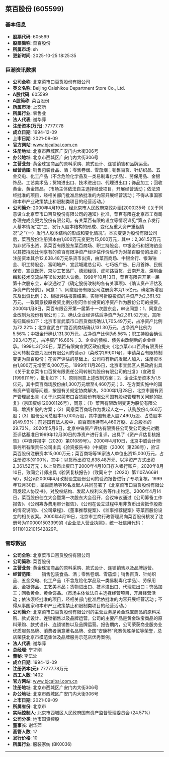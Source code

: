 ## 菜百股份 (605599)

### 基本信息

- **股票代码**: 605599
- **股票简称**: 菜百股份
- **所属市场**: sh
- **更新时间**: 2025-10-25 18:25:35

### 巨潮资讯数据

- **公司全称**: 北京菜市口百货股份有限公司
- **英文名称**: Beijing Caishikou Department Store Co., Ltd.
- **A股代码**: 605599
- **A股简称**: 菜百股份
- **所属市场**: 上交所
- **所属行业**: 零售业
- **法人代表**: 谢华萍
- **注册资本(万元)**: 77777.78
- **成立日期**: 1994-12-09
- **上市日期**: 2021-09-09
- **官方网站**: www.bjcaibai.com.cn
- **注册地址**: 北京市西城区广安门内大街306号
- **办公地址**: 北京市西城区广安门内大街306号
- **主营业务**: 黄金珠宝商品的原料采购、款式设计、连锁销售和品牌运营。
- **经营范围**: 销售包装食品、酒；零售卷烟、雪茄烟；销售百货、针纺织品、五金交电、化工产品（不含危险化学品及一类易制毒化学品）、劳保用品、金银饰品、工艺美术品；货物进出口、技术进出口、代理进出口；饰品加工；回收黄金、黄金饰品。（市场主体依法自主选择经营项目，开展经营活动；依法须经批准的项目，经相关部门批准后依批准的内容开展经营活动；不得从事国家和本市产业政策禁止和限制类项目的经营活动。）
- **公司简介**: 2000年4月19日，经北京市人民政府京政办函[2000]35号《关于同意设立北京菜市口百货股份有限公司的通知》批准，菜百有限在北京市工商局办理完成变更为股份有限公司。有关菜百有限的设立等情况详见“第五节发行人基本情况”之“三、发行人股本结构的形成、变化及重大资产重组情况”之“（一）发行人股本结构的形成和变化情况”。本次变更为股份有限公司后，菜百股份注册资本由1,800万元变更为15,000万元，其中：2,361.52万元为非货币出资，系菜百有限股东菜百商场、职工持股会、中银金行和银海铂金以其按持股比例享有的菜百有限净资产经评估作价后作为对菜百股份的出资；注册资本其余12,638.48万元系货币出资，由菜百商场、中银金行、银海铂金、职工持股会、富明地产、宣武城建总公司、七巧板广告、日月首饰、民航保安、宣武医药、京沙工艺品厂、德润经贸、虎坊路百货、云南开发、深圳金麟和技术交流站等16位发起人认缴。1999年10月13日，菜百有限召开第一届第十次股东会，审议通过了《确定股份改制的各有关事项》、《确认资产评估及净资产的分割》，同意：1、同意股份有限公司注册资本为1.5亿元，确定新增股东及出资比例；2、根据评估报告结果，实际可折股投资的净资产为2,361.52万元，一致同意按原投资比例分割可作价投资的净资产作为股份公司的投资。2000年1月8日，菜百有限召开第一届第十一次股东会，审议同意：1、同意企业改制为股份有限公司；2、确认企业经评估后净资产为2,361.52万元，其所有归属权如下：北京市宣武菜市口百货商场确认1,705.49万元，占净资产比例为72.22%；北京宣武白广路百货商场确认131.30万元，占净资产比例为5.56%；中银金行确认131.30万元，占净资产比例为5.56%；职工持股会确认393.43万元，占净资产16.66%；3、企业的债权、债务由改制后的企业继承。1999年3月20日，菜百有限向宣武区政府提交《北京菜市口百货有限责任公司转制变更为股份有限公司的请示》（菜政字[99]01号），申请菜百有限转制变更为菜百股份；在资产评估的基础上，公司将有新的发起人加入，注册资本由1,800万元增至15,000万元。1999年11月26日，北京市宣武区人民政府出具《关于北京菜市口百货有限责任公司转制为股份有限公司的批复》（宣政复[1999]11号），批复如下：1、原则同意上述改制方案；2、企业注册资本为1.5亿元，其中菜百商场股份由1,300万元增至4,460万元；3、在方案实施中的国有资产管理等问题，按照有关规定协商解决。2000年1月28日，北京市国有资产管理局出具《关于北京菜市口百货股份有限公司国有股权管理有关问题的批复》（京国资综[2000]126号），同意：（1）菜百有限改制变更为股份有限公司、增资扩股的方案；（2）同意菜百商场作为发起人之一，认购股份4,460万股；（3）股份公司总股本15,000万股，其中国有法人股7,490万股、占总股本的49.93%；前述国有法人股中，菜百商场持有4,460万股、占总股本的29.73%。2020年5月6日，北京中锋资产评估有限责任公司受公司委托对截至评估基准日1999年12月30日的净资产进行复评，出具了《资产评估复核报告》（中锋评报字（2020）第01089号）。2000年4月10日，北京中威会计师事务所有限责任公司出具《验资报告书》（中威验（2000）第238号），验证菜百股份注册资本15,000万元；菜百商场等16家法人单位出资15,000万元，占注册资本的100%，其中：以货币出资12,638.48万元、以净资产方式出资2,361.52万元；以上货币出资已于2000年4月10日存入银行账户。2020年8月10日，致同会计师出具《验资复核报告》（致同专字（2020）第110ZA6691号），对公司2000年4月改制设立股份公司的验资报告进行了专项复核。1999年12月30日，菜百商场等16名发起人共同签署了《北京菜市口百货股份有限公司发起人协议书》，对股权结构、发起人权利义务等作出约定。2000年4月14日，菜百股份创立大会暨第一次股东大会召开，会议审议通过《公司筹备工作报告》、《公司筹办费用审计报告》、《公司在设立过程中用非货币出资抵作股款的情况说明》、《公司章程》、《董事推荐提案》、《监事推荐提案》等菜百股份设立的相关议案。2000年4月19日，北京市工商行政管理局向菜百股份核发了注册号为1100001503399的《企业法人营业执照》，统一社信用代码：91110102101542829P。

### 雪球数据

- **公司全称**: 北京菜市口百货股份有限公司
- **公司简称**: 菜百股份
- **主营业务**: 黄金珠宝商品的原料采购、款式设计、连锁销售以及品牌运营。
- **经营范围**: 　　销售包装食品、酒；零售卷烟、雪茄烟；销售百货、针纺织品、五金交电、化工产品（不含危险化学品及一类易制毒化学品）、劳保用品、金银饰品、工艺美术品；货物进出口、技术进出口、代理进出口；饰品加工；回收黄金、黄金饰品。（市场主体依法自主选择经营项目，开展经营活动；依法须经批准的项目，经相关部门批准后依批准的内容开展经营活动；不得从事国家和本市产业政策禁止和限制类项目的经营活动。）
- **公司简介**: 北京菜市口百货股份有限公司的主营业务是黄金珠宝商品的原料采购、款式设计、连锁销售以及品牌运营。公司的主要产品是黄金珠宝商品的原料采购、款式设计、连锁销售以及品牌运营。报告期内，公司荣获商业服务业优质服务品牌、消费者满意著名品牌、全国“安康杯”竞赛优胜单位等荣誉，总店荣获北京市模范集体及品牌服务示范店优秀案例。
- **法人代表**: 谢华萍
- **总经理**: 宁才刚
- **董秘**: 李沄沚
- **成立日期**: 1994-12-09
- **注册资本(元)**: 77777.78万元
- **员工人数**: 1402
- **官方网站**: www.bjcaibai.com.cn
- **注册地址**: 北京市西城区广安门内大街306号
- **办公地址**: 北京市西城区广安门内大街306号
- **上市日期**: 2021-09-09
- **所属省份**: 北京市
- **实际控制人**: 北京市西城区人民政府国有资产监督管理委员会 (24.57%)
- **公司分类**: 地市国资控股
- **董事长**: 谢华萍
- **高管人数**: 17
- **发行价格**: 10
- **所属行业**: 服装家纺 (BK0036)

---